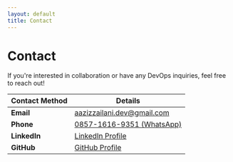 ```yaml
---
layout: default
title: Contact
---
```


<h1>Contact</h1>

If you're interested in collaboration or have any DevOps inquiries, feel free to reach out!

| Contact Method | Details |
|----------------|---------|
| **Email**      | [aazizzailani.dev@gmail.com](mailto:aazizzailani.dev@gmail.com) |
| **Phone**      | [0857-1616-9351 (WhatsApp)](https://wa.me/6285716169351) |
| **LinkedIn**   | [LinkedIn Profile](https://linkedin.com/in/aazizzailani) |
| **GitHub**     | [GitHub Profile](https://github.com/azizzailani) |
